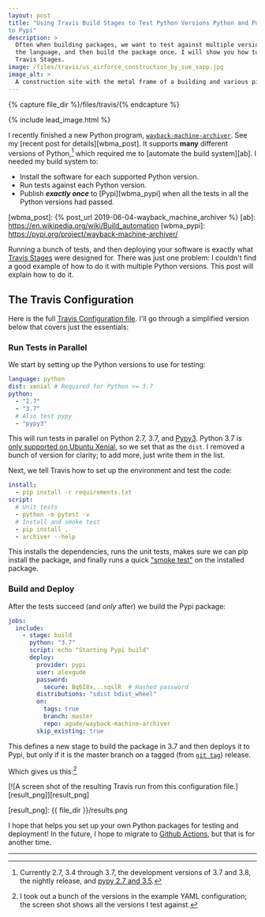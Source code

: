 ```yaml
---
layout: post
title: "Using Travis Build Stages to Test Python Versions Python and Publish
to Pypi"
description: >
  Often when building packages, we want to test against multiple versions of
  the language, and then build the package once. I will show you how to accomplish this using
  Travis Stages.
image: /files/travis/us_airforce_construction_by_sue_sapp.jpg
image_alt: >
  A construction site with the metal frame of a building and various pieces of heavy equipment parked around it.
---
```


{% capture file_dir %}/files/travis/{% endcapture %}

{% include lead_image.html %}

I recently finished a new Python program, [`wayback-machine-archiver`][wbma].
See my [recent post for details][wbma_post]. It supports **many** different
versions of Python,[^1] which required me to [automate the build system][ab].
I needed my build system to:

- Install the software for each supported Python version.
- Run tests against each Python version.
- Publish **_exactly once_** to [Pypi][wbma_pypi] when all the tests in all
the Python versions had passed.

[wbma]: https://github.com/agude/wayback-machine-archiver
[wbma_post]: {% post_url 2019-06-04-wayback_machine_archiver %}
[ab]: https://en.wikipedia.org/wiki/Build_automation
[wbma_pypi]: https://pypi.org/project/wayback-machine-archiver/

Running a bunch of tests, and then deploying your software is exactly what
[Travis Stages][travis_stages] were designed for. There was just one problem:
I couldn't find a good example of how to do it with multiple Python versions.
This post will explain how to do it.

[travis_stages]: https://docs.travis-ci.com/user/build-stages/

## The Travis Configuration

Here is the full [Travis Configuration file][config]. I'll go through a
simplified version below that covers just the essentials:

[config]: https://github.com/agude/wayback-machine-archiver/blob/b3d0955e03a09662c1eb9ea962e527a8299bc209/.travis.yml

### Run Tests in Parallel

We start by setting up the Python versions to use for testing:

```yaml
language: python
dist: xenial # Required for Python >= 3.7
python:
  - "2.7" 
  - "3.7"
  # Also test pypy
  - "pypy3"
```

This will run tests in parallel on Python 2.7, 3.7, and [Pypy3][pypy]. Python
3.7 is [only supported on Ubuntu Xenial][supported], so we set that as the
`dist`. I removed a bunch of version for clarity; to add more, just write them
in the list.

[supported]: https://docs.travis-ci.com/user/languages/python/#python-37-and-higher

Next, we tell Travis how to set up the environment and test the code: 

```yaml
install:
  - pip install -r requirements.txt
script:
  # Unit tests
  - python -m pytest -v
  # Install and smoke test
  - pip install .
  - archiver --help
```

This installs the dependencies, runs the unit tests, makes
sure we can pip install the package, and finally runs a quick ["smoke test"][smoke] on
the installed package.

[smoke]: https://en.wikipedia.org/wiki/Smoke_testing_(software)

### Build and Deploy

After the tests succeed (and _only_ after) we build the Pypi package:

```yaml
jobs:
  include:
    - stage: build
      python: "3.7"
      script: echo "Starting Pypi build"
      deploy:
        provider: pypi
        user: alexgude
        password:
          secure: Bq6I8x...sqslR  # Hashed password
        distributions: "sdist bdist_wheel"
        on:
          tags: true
          branch: master
          repo: agude/wayback-machine-archiver
        skip_existing: true
```

This defines a new stage to build the package in 3.7 and then deploys it to
Pypi, but only if it is the master branch on a tagged (from [`git
tag`][tag]) release.

[tag]: https://git-scm.com/book/en/v2/Git-Basics-Tagging

Which gives us this:[^2]

[![A screen shot of the resulting Travis run from this
configuration file.][result_png]][result_png]

[result_png]: {{ file_dir }}/results.png

I hope that helps you set up your own Python packages for testing and
deployment! In the future, I hope to migrate to [Github
Actions][github_actions], but that is for another time.

[github_actions]: https://github.com/features/actions

---

[^1]: Currently 2.7, 3.4 through 3.7, the development versions of 3.7 and 3.8, the nightly release, and [pypy 2.7 and 3.5][pypy].

[pypy]: https://pypy.org/

[^2]: I took out a bunch of the versions in the example YAML configuration; the screen shot shows all the versions I test against.
